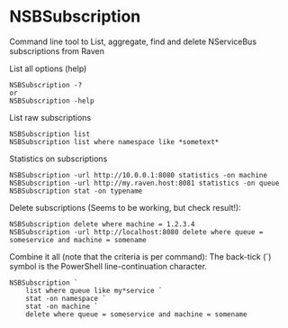 NSBSubscription
===============

Command line tool to List, aggregate, find and delete NServiceBus subscriptions from Raven

List all options (help)
````
NSBSubscription -? 
or
NSBSubscription -help
````

List raw subscriptions

```posh
NSBSubscription list 
NSBSubscription list where namespace like *sometext*
````

Statistics on subscriptions

```posh
NSBSubscription -url http://10.0.0.1:8080 statistics -on machine
NSBSubscription -url http://my.raven.host:8081 statistics -on queue
NSBSubscription stat -on typename
```

Delete subscriptions (Seems to be working, but check result!):

```posh
NSBSubscription delete where machine = 1.2.3.4
NSBSubscription -url http://localhost:8080 delete where queue = someservice and machine = somename
```

Combine it all (note that the criteria is per command):
The back-tick (`) symbol is the PowerShell line-continuation character.

```posh
NSBSubscription `
    list where queue like my*service `
    stat -on namespace `
    stat -on machine `
    delete where queue = someservice and machine = somename
```
